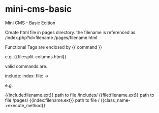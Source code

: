 # mini-cms-basic
Mini CMS - Basic Edition

Create html file in pages directory. the filename is referenced as /index.php?id=filename
/pages/filename.html

Functional Tags are enclosed by {{ command }}

e.g.
{{file:split-columns.html}}

valid commands are..

include:
index:
file:
->

e.g.

{{include:filename.ext}} path to file /includes/
{{file:filename.ext}} path to file /pages/
{{index:filename.ext}} path to file /
{{class_name->execute_method}}
